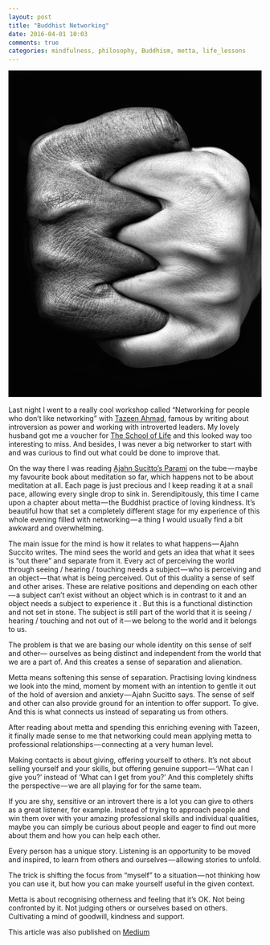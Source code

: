 ```yaml
---
layout: post
title: "Buddhist Networking"
date: 2016-04-01 10:03
comments: true
categories: mindfulness, philosophy, Buddhism, metta, life_lessons
---
```


<p class="centeredimage"><img src="/images/hands-together.jpg" alt="photo of hands holding firmly together"></img></p>

Last night I went to a really cool workshop called “Networking for people who don’t like networking” with [Tazeen Ahmad](https://twitter.com/Tazeenahmad), famous by writing about introversion as power and working with introverted leaders. My lovely husband got me a voucher for [The School of Life](http://www.theschooloflife.com/london/) and this looked way too interesting to miss. And besides, I was never a big networker to start with and was curious to find out what could be done to improve that.

On the way there I was reading [Ajahn Sucitto’s Parami](http://ajahnsucitto.org/) on the tube — maybe my favourite book about meditation so far, which happens not to be about meditation at all. Each page is just precious and I keep reading it at a snail pace, allowing every single drop to sink in. Serendipitously, this time I came upon a chapter about metta — the Buddhist practice of loving kindness. It’s beautiful how that set a completely different stage for my experience of this whole evening filled with networking — a thing I would usually find a bit awkward and overwhelming.

The main issue for the mind is how it relates to what happens — Ajahn Succito writes. The mind sees the world and gets an idea that what it sees is “out there” and separate from it. Every act of perceiving the world through seeing / hearing / touching needs a subject — who is perceiving and an object — that what is being perceived. Out of this duality a sense of self and other arises. These are relative positions and depending on each other — a subject can’t exist without an object which is in contrast to it and an object needs a subject to experience it . But this is a functional distinction and not set in stone. The subject is still part of the world that it is seeing / hearing / touching and not out of it — we belong to the world and it belongs to us. 

The problem is that we are basing our whole identity on this sense of self and other— ourselves as being distinct and independent from the world that we are a part of. And this creates a sense of separation and alienation.

Metta means softening this sense of separation. Practising loving kindness we look into the mind, moment by moment with an intention to gentle it out of the hold of aversion and anxiety — Ajahn Sucitto says. The sense of self and other can also provide ground for an intention to offer support. To give. And this is what connects us instead of separating us from others.

After reading about metta and spending this enriching evening with Tazeen, it finally made sense to me that networking could mean applying metta to professional relationships — connecting at a very human level.

Making contacts is about giving, offering yourself to others. It’s not about selling yourself and your skills, but offering genuine support — ‘What can I give you?’ instead of ‘What can I get from you?’ And this completely shifts the perspective — we are all playing for for the same team.

If you are shy, sensitive or an introvert there is a lot you can give to others as a great listener, for example. Instead of trying to approach people and win them over with your amazing professional skills and individual qualities, maybe you can simply be curious about people and eager to find out more about them and how you can help each other. 

Every person has a unique story. Listening is an opportunity to be moved and inspired, to learn from others and ourselves — allowing stories to unfold.

The trick is shifting the focus from “myself” to a situation — not thinking how you can use it, but how you can make yourself useful in the given context.

Metta is about recognising otherness and feeling that it’s OK. Not being confronted by it. Not judging others or ourselves based on others. Cultivating a mind of goodwill, kindness and support.

This article was also published on [Medium](https://medium.com/@zzuuu/)